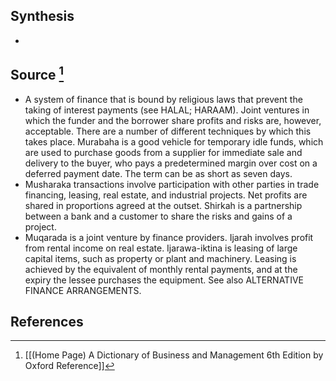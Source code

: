 ## Synthesis
- 
## Source [^1]
- A system of finance that is bound by religious laws that prevent the taking of interest payments (see HALAL; HARAAM). Joint ventures in which the funder and the borrower share profits and risks are, however, acceptable. There are a number of different techniques by which this takes place. Murabaha is a good vehicle for temporary idle funds, which are used to purchase goods from a supplier for immediate sale and delivery to the buyer, who pays a predetermined margin over cost on a deferred payment date. The term can be as short as seven days.
- Musharaka transactions involve participation with other parties in trade financing, leasing, real estate, and industrial projects. Net profits are shared in proportions agreed at the outset. Shirkah is a partnership between a bank and a customer to share the risks and gains of a project.
- Muqarada is a joint venture by finance providers. Ijarah involves profit from rental income on real estate. Ijarawa-iktina is leasing of large capital items, such as property or plant and machinery. Leasing is achieved by the equivalent of monthly rental payments, and at the expiry the lessee purchases the equipment. See also ALTERNATIVE FINANCE ARRANGEMENTS.
## References

[^1]: [[(Home Page) A Dictionary of Business and Management 6th Edition by Oxford Reference]]